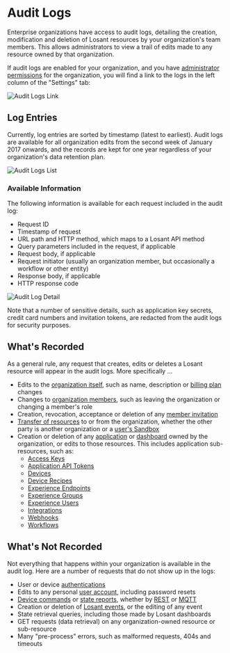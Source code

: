 # Audit Logs

Enterprise organizations have access to audit logs, detailing the creation, modification and deletion of Losant resources by your organization's team members. This allows administrators to view a trail of edits made to any resource owned by that organization.

If audit logs are enabled for your organization, and you have [administrator permissions](/organizations/members/#member-roles) for the organization, you will find a link to the logs in the left column of the "Settings" tab:

![Audit Logs Link](/images/organizations/audit-logs-overview.png "Audit Logs Link")

## Log Entries

Currently, log entries are sorted by timestamp (latest to earliest). Audit logs are available for all organization edits from the second week of January 2017 onwards, and the records are kept for one year regardless of your organization's data retention plan.

![Audit Logs List](/images/organizations/audit-logs-list.png "Audit Logs List")

### Available Information

The following information is available for each request included in the audit log:

* Request ID
* Timestamp of request
* URL path and HTTP method, which maps to a Losant API method
* Query parameters included in the request, if applicable
* Request body, if applicable
* Request initiator (usually an organization member, but occasionally a workflow or other entity)
* Response body, if applicable
* HTTP response code

![Audit Log Detail](/images/organizations/audit-log-detail.png "Audit Log Detail")

Note that a number of sensitive details, such as application key secrets, credit card numbers and invitation tokens, are redacted from the audit logs for security purposes.

## What's Recorded

As a general rule, any request that creates, edits or deletes a Losant resource will appear in the audit logs. More specifically ...

* Edits to the [organization itself](/organizations/overview/#managing-organizations), such as name, description or [billing plan](/organizations/overview/#choosing-a-plan) changes
* Changes to [organization members](/organizations/members/), such as leaving the organization or changing a member's role
* Creation, revocation, acceptance or deletion of any [member invitation](/organizations/members/#inviting-new-members)
* [Transfer of resources](/organizations/overview/#transferring-resources) to or from the organization, whether the other party is another organization or a [user's Sandbox](/user-accounts/sandbox/)
* Creation or deletion of any [application](/applications/overview/) or [dashboard](/dashboards/overview/) owned by the organization, or edits to those resources. This includes application sub-resources, such as:
    * [Access Keys](/applications/access-keys/)
    * [Application API Tokens](/applications/application-tokens/)
    * [Devices](/devices/overview/)
    * [Device Recipes](/devices/device-recipes/)
    * [Experience Endpoints](/experiences/endpoints/)
    * [Experience Groups](/experiences/groups/)
    * [Experience Users](/experiences/users/)
    * [Integrations](/applications/integrations/)
    * [Webhooks](/applications/webhooks/)
    * [Workflows](/workflows/overview/)

## What's Not Recorded

Not everything that happens within your organization is available in the audit log. Here are a number of requests that do not show up in the logs:

* User or device [authentications](/rest-api/auth/)
* Edits to any personal [user account](/user-accounts/overview/), including password resets
* [Device commands](/devices/commands/) or [state reports](/devices/state/), whether by [REST](/rest-api/overview/) or [MQTT](/mqtt/overview/)
* Creation or deletion of [Losant events](/applications/events/), or the editing of any event
* State retrieval queries, including those made by Losant dashboards
* GET requests (data retrieval) on any organization-owned resource or sub-resource
* Many "pre-process" errors, such as malformed requests, 404s and timeouts

